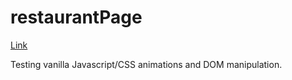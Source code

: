 # restaurantPage

[Link](https://github.com/YipAnthony/restaurantPage/settings)

Testing vanilla Javascript/CSS animations and DOM manipulation. 
